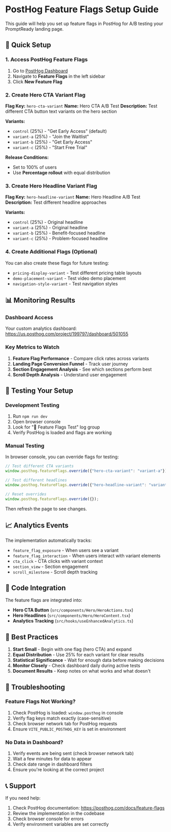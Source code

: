# PostHog Feature Flags Setup Guide

This guide will help you set up feature flags in PostHog for A/B testing your PromptReady landing page.

## 🚀 Quick Setup

### 1. Access PostHog Feature Flags
1. Go to [PostHog Dashboard](https://us.posthog.com/project/199797)
2. Navigate to **Feature Flags** in the left sidebar
3. Click **New Feature Flag**

### 2. Create Hero CTA Variant Flag

**Flag Key:** `hero-cta-variant`
**Name:** Hero CTA A/B Test
**Description:** Test different CTA button text variants on the hero section

**Variants:**
- `control` (25%) - "Get Early Access" (default)
- `variant-a` (25%) - "Join the Waitlist"
- `variant-b` (25%) - "Get Early Access" 
- `variant-c` (25%) - "Start Free Trial"

**Release Conditions:**
- Set to 100% of users
- Use **Percentage rollout** with equal distribution

### 3. Create Hero Headline Variant Flag

**Flag Key:** `hero-headline-variant`
**Name:** Hero Headline A/B Test
**Description:** Test different headline approaches

**Variants:**
- `control` (25%) - Original headline
- `variant-a` (25%) - Original headline
- `variant-b` (25%) - Benefit-focused headline
- `variant-c` (25%) - Problem-focused headline

### 4. Create Additional Flags (Optional)

You can also create these flags for future testing:

- `pricing-display-variant` - Test different pricing table layouts
- `demo-placement-variant` - Test video demo placement
- `navigation-style-variant` - Test navigation styles

## 📊 Monitoring Results

### Dashboard Access
Your custom analytics dashboard: https://us.posthog.com/project/199797/dashboard/501055

### Key Metrics to Watch
1. **Feature Flag Performance** - Compare click rates across variants
2. **Landing Page Conversion Funnel** - Track user journey
3. **Section Engagement Analysis** - See which sections perform best
4. **Scroll Depth Analysis** - Understand user engagement

## 🧪 Testing Your Setup

### Development Testing
1. Run `npm run dev`
2. Open browser console
3. Look for "🧪 Feature Flags Test" log group
4. Verify PostHog is loaded and flags are working

### Manual Testing
In browser console, you can override flags for testing:
```javascript
// Test different CTA variants
window.posthog.featureFlags.override({"hero-cta-variant": "variant-a"});

// Test different headlines
window.posthog.featureFlags.override({"hero-headline-variant": "variant-b"});

// Reset overrides
window.posthog.featureFlags.override({});
```

Then refresh the page to see changes.

## 📈 Analytics Events

The implementation automatically tracks:

- `feature_flag_exposure` - When users see a variant
- `feature_flag_interaction` - When users interact with variant elements
- `cta_click` - CTA clicks with variant context
- `section_view` - Section engagement
- `scroll_milestone` - Scroll depth tracking

## 🔧 Code Integration

The feature flags are integrated into:

- **Hero CTA Button** (`src/components/Hero/HeroActions.tsx`)
- **Hero Headlines** (`src/components/Hero/HeroContent.tsx`)
- **Analytics Tracking** (`src/hooks/useEnhancedAnalytics.ts`)

## 📝 Best Practices

1. **Start Small** - Begin with one flag (hero CTA) and expand
2. **Equal Distribution** - Use 25% for each variant for clear results
3. **Statistical Significance** - Wait for enough data before making decisions
4. **Monitor Closely** - Check dashboard daily during active tests
5. **Document Results** - Keep notes on what works and what doesn't

## 🚨 Troubleshooting

### Feature Flags Not Working?
1. Check PostHog is loaded: `window.posthog` in console
2. Verify flag keys match exactly (case-sensitive)
3. Check browser network tab for PostHog requests
4. Ensure `VITE_PUBLIC_POSTHOG_KEY` is set in environment

### No Data in Dashboard?
1. Verify events are being sent (check browser network tab)
2. Wait a few minutes for data to appear
3. Check date range in dashboard filters
4. Ensure you're looking at the correct project

## 📞 Support

If you need help:
1. Check PostHog documentation: https://posthog.com/docs/feature-flags
2. Review the implementation in the codebase
3. Check browser console for errors
4. Verify environment variables are set correctly
